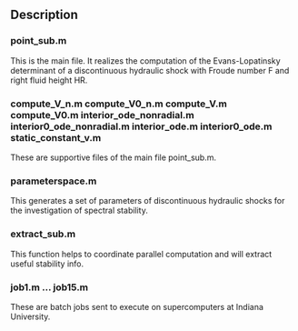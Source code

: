 ## Description 

### point_sub.m

This is the main file. It realizes the computation of the Evans-Lopatinsky determinant of a discontinuous hydraulic shock with Froude number F and right fluid height HR.

### compute_V_n.m compute_V0_n.m compute_V.m compute_V0.m interior_ode_nonradial.m interior0_ode_nonradial.m interior_ode.m interior0_ode.m static_constant_v.m

These are supportive files of the main file point_sub.m.

### parameterspace.m

This generates a set of parameters of discontinuous hydraulic shocks for the investigation of spectral stability.

### extract_sub.m

This function helps to coordinate parallel computation and will extract useful stability info.

### job1.m ... job15.m

These are batch jobs sent to execute on supercomputers at Indiana University.

